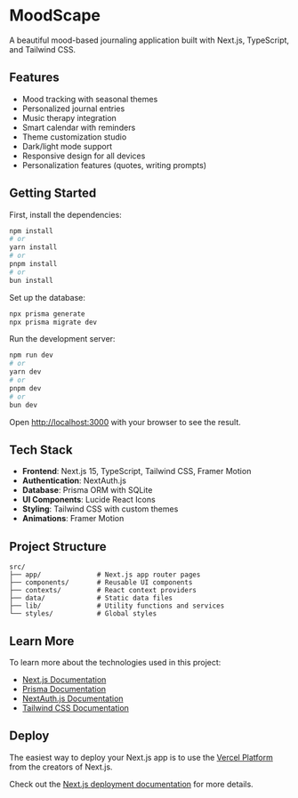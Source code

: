 # MoodScape

A beautiful mood-based journaling application built with Next.js, TypeScript, and Tailwind CSS.

## Features

- Mood tracking with seasonal themes
- Personalized journal entries
- Music therapy integration
- Smart calendar with reminders
- Theme customization studio
- Dark/light mode support
- Responsive design for all devices
- Personalization features (quotes, writing prompts)

## Getting Started

First, install the dependencies:

```bash
npm install
# or
yarn install
# or
pnpm install
# or
bun install
```

Set up the database:

```bash
npx prisma generate
npx prisma migrate dev
```

Run the development server:

```bash
npm run dev
# or
yarn dev
# or
pnpm dev
# or
bun dev
```

Open [http://localhost:3000](http://localhost:3000) with your browser to see the result.

## Tech Stack

- **Frontend**: Next.js 15, TypeScript, Tailwind CSS, Framer Motion
- **Authentication**: NextAuth.js
- **Database**: Prisma ORM with SQLite
- **UI Components**: Lucide React Icons
- **Styling**: Tailwind CSS with custom themes
- **Animations**: Framer Motion

## Project Structure

```
src/
├── app/              # Next.js app router pages
├── components/       # Reusable UI components
├── contexts/         # React context providers
├── data/             # Static data files
├── lib/              # Utility functions and services
└── styles/           # Global styles
```

## Learn More

To learn more about the technologies used in this project:

- [Next.js Documentation](https://nextjs.org/docs)
- [Prisma Documentation](https://www.prisma.io/docs/)
- [NextAuth.js Documentation](https://next-auth.js.org/)
- [Tailwind CSS Documentation](https://tailwindcss.com/docs)

## Deploy

The easiest way to deploy your Next.js app is to use the [Vercel Platform](https://vercel.com/new) from the creators of Next.js.

Check out the [Next.js deployment documentation](https://nextjs.org/docs/app/building-your-application/deploying) for more details.